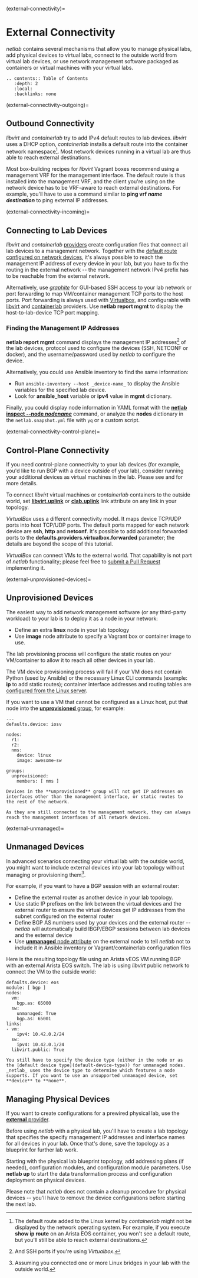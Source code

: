 (external-connectivity)=
# External Connectivity

_netlab_ contains several mechanisms that allow you to manage physical labs, add physical devices to virtual labs, connect to the outside world from virtual lab devices, or use network management software packaged as containers or virtual machines with your virtual labs.

```eval_rst
.. contents:: Table of Contents
   :depth: 2
   :local:
   :backlinks: none
```

(external-connectivity-outgoing)=
## Outbound Connectivity

*libvirt* and *containerlab* try to add IPv4 default routes to lab devices. *libvirt* uses a DHCP option, *containerlab* installs a default route into the container network namespace[^DR_EOS]. Most network devices running in a virtual lab are thus able to reach external destinations.

Most box-building recipes for *libvirt* Vagrant boxes recommend using a management VRF for the management interface. The default route is thus installed into the management VRF, and the client you're using on the network device has to be VRF-aware to reach external destinations. For example, you'll have to use a command similar to **ping vrf _name_ _destination_** to ping external IP addresses.

[^DR_EOS]: The default route added to the Linux kernel by *containerlab* might not be displayed by the network operating system. For example, if you execute **show ip route** on an Arista EOS container, you won't see a default route, but you'll still be able to reach external destinations.

(external-connectivity-incoming)=
## Connecting to Lab Devices

*libvirt* and *containerlab* [providers](../providers.md) create configuration files that connect all lab devices to a management network. Together with the [default route configured on network devices](external-connectivity-outgoing), it's always possible to reach the management IP address of every device in your lab, but you have to fix the routing in the external network -- the management network IPv4 prefix has to be reachable from the external network.

Alternatively, use *[graphite](../extool/graphite.md)* for GUI-based SSH access to your lab network or port forwarding to map VM/container management TCP ports to the host ports. Port forwarding is always used with [Virtualbox](../labs/virtualbox.md), and configurable with [libvirt](libvirt-port-forwarding) and [containerlab](clab-port-forwarding) providers. Use **netlab report mgmt** to display the host-to-lab-device TCP port mapping.

### Finding the Management IP Addresses

**netlab report mgmt** command displays the management IP addresses[^VBS] of the lab devices, protocol used to configure the devices (SSH, NETCONF or docker), and the username/password used by _netlab_ to configure the device.

Alternatively, you could use Ansible inventory to find the same information:

* Run `ansible-inventory --host _device-name_` to display the Ansible variables for the specified lab device.
* Look for **ansible_host** variable or **ipv4** value in **mgmt** dictionary.

Finally, you could display node information in YAML format with the **[netlab inspect --node _nodename_](../netlab/inspect.md)** command, or analyze the  **nodes** dictionary in the `netlab.snapshot.yml` file with `yq` or a custom script.

[^VBS]: And SSH ports if you're using *Virtualbox*.

(external-connectivity-control-plane)=
## Control-Plane Connectivity

If you need control-plane connectivity to your lab devices (for example, you'd like to run BGP with a device outside of your lab), consider running your additional devices as virtual machines in the lab. Please see [](platform-unknown) and [](external-unprovisioned-devices) for more details.

To connect *libvirt* virtual machines or *containerlab* containers to the outside world, set [**libvirt.uplink**](libvirt-network-external) or [**clab.uplink**](clab-network-external) link attribute on any link in your topology.

*VirtualBox* uses a different connectivity model. It maps device TCP/UDP ports into host TCP/UDP ports. The default ports mapped for each network device are **ssh**, **http** and **netconf**. It's possible to add additional forwarded ports to the **defaults.providers.virtualbox.forwarded** parameter; the details are beyond the scope of this tutorial.

*VirtualBox* can connect VMs to the external world. That capability is not part of _netlab_ functionality; please feel free to [submit a Pull Request](../dev/guidelines.md) implementing it.

(external-unprovisioned-devices)=
## Unprovisioned Devices

The easiest way to add network management software (or any third-party workload) to your lab is to deploy it as a node in your network:

* Define an extra **linux** node in your lab topology
* Use **image** node attribute to specify a Vagrant box or container image to use.

The lab provisioning process will configure the static routes on your VM/container to allow it to reach all other devices in your lab.

The VM device provisioning process will fail if your VM does not contain Python (used by Ansible) or the necessary Linux CLI commands (example: **ip** to add static routes); container interface addresses and routing tables are [configured from the Linux server](clab-linux).

If you want to use a VM that cannot be configured as a Linux host, put that node into the [**unprovisioned** group](group-special-names), for example:

```
---
defaults.device: iosv
  
nodes:
  r1:
  r2:
  nms:
    device: linux
    image: awesome-sw

groups:
  unprovisioned:
    members: [ nms ]
```

```{warning}
Devices in the **unprovisioned** group will not get IP addresses on interfaces other than the management interface, or static routes to the rest of the network.

As they are still connected to the management network, they can always reach the management interfaces of all network devices.
```

(external-unmanaged)=
## Unmanaged Devices

In advanced scenarios connecting your virtual lab with the outside world, you might want to include external devices into your lab topology without managing or provisioning them[^UDC].

[^UDC]: Assuming you connected one or more Linux bridges in your lab with the outside world.

For example, if you want to have a BGP session with an external router:

* Define the external router as another device in your lab topology.
* Use static IP prefixes on the link between the virtual devices and the external router to ensure the virtual devices get IP addresses from the subnet configured on the external router
* Define BGP AS numbers used by your devices and the external router -- _netlab_ will automatically build IBGP/EBGP sessions between lab devices and the external device
* Use [**unmanaged** node attribute](node-attributes) on the external node to tell _netlab_ not to include it in Ansible inventory or Vagrant/containerlab configuration files

Here is the resulting topology file using an Arista vEOS VM running BGP with an external Arista EOS switch. The lab is  using *libvirt* public network to connect the VM to the outside world:

```
defaults.device: eos
module: [ bgp ]
nodes:
  vm:
    bgp.as: 65000
  sw:
    unmanaged: True
    bgp.as: 65001
links:
- vm:
    ipv4: 10.42.0.2/24
  sw:
    ipv4: 10.42.0.1/24
  libvirt.public: True
```

```{tip}
You still have to specify the device type (either in the node or as the [default device type](default-device-type)) for unmanaged nodes. _netlab_ uses the device type to determine which features a node supports. If you want to use an unsupported unmanaged device, set **‌device** to **‌none**.
```


## Managing Physical Devices

If you want to create configurations for a prewired physical lab, use the [**external** provider](../labs/external.md).

Before using _netlab_ with a physical lab, you'll have to create a lab topology that specifies the specify management IP addresses and interface names for all devices in your lab. Once that's done, save the topology as a blueprint for further lab work.

Starting with the physical lab blueprint topology, add addressing plans (if needed), configuration modules, and configuration module parameters. Use **netlab up** to start the data transformation process and configuration deployment on physical devices.

Please note that _netlab_ does not contain a cleanup procedure for physical devices -- you'll have to remove the device configurations before starting the next lab.